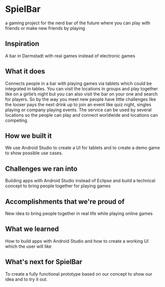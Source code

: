 # SpielBar
a gaming project for the nerd bar of the future where you can play with friends or make new friends by playing 
## Inspiration
A bar in Darmstadt with real games instead of electronic games
## What it does
Connects people in a bar with playing games via tablets which could be integrated in tables.
You can visit the locations in groups and play together like on a girlie’s night but you can also visit the bar on your one and search for players. So by the way you meet new people have little challenges like the looser pays the next drink up to join an event like quiz night, singles playing or company playing events.
The service can be used by several locations so the people can play and connect worldwide and locations can competing. 
## How we built it
We use Android Studio to create a UI for tablets and to create a demo game to show possible use cases.
## Challenges we ran into
Building apps with Android Studio instead of Eclipse and build a technical concept to bring people together for playing games
## Accomplishments that we're proud of
New idea to bring people together in real life while playing online games
## What we learned
How to build apps with Android Studio and how to create a working UI which the user will like
## What's next for SpielBar
To create a fully functional prototype based on our concept to show our idea and to try it out. 
